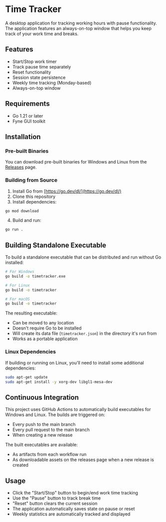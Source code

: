 # Time Tracker

A desktop application for tracking working hours with pause functionality. The application features an always-on-top window that helps you keep track of your work time and breaks.

## Features

- Start/Stop work timer
- Track pause time separately
- Reset functionality
- Session state persistence
- Weekly time tracking (Monday-based)
- Always-on-top window

## Requirements

- Go 1.21 or later
- Fyne GUI toolkit

## Installation

### Pre-built Binaries

You can download pre-built binaries for Windows and Linux from the [Releases](../../releases) page.

### Building from Source

1. Install Go from [https://go.dev/dl/](https://go.dev/dl/)
2. Clone this repository
3. Install dependencies:
```bash
go mod download
```
4. Build and run:
```bash
go run .
```

## Building Standalone Executable

To build a standalone executable that can be distributed and run without Go installed:

```bash
# For Windows
go build -o timetracker.exe

# For Linux
go build -o timetracker

# For macOS
go build -o timetracker
```

The resulting executable:
- Can be moved to any location
- Doesn't require Go to be installed
- Will create its data file (`timetracker.json`) in the directory it's run from
- Works as a portable application

### Linux Dependencies

If building or running on Linux, you'll need to install some additional dependencies:
```bash
sudo apt-get update
sudo apt-get install -y xorg-dev libgl1-mesa-dev
```

## Continuous Integration

This project uses GitHub Actions to automatically build executables for Windows and Linux. The builds are triggered on:
- Every push to the main branch
- Every pull request to the main branch
- When creating a new release

The built executables are available:
- As artifacts from each workflow run
- As downloadable assets on the releases page when a new release is created

## Usage

- Click the "Start/Stop" button to begin/end work time tracking
- Use the "Pause" button to track break time
- "Reset" button clears the current session
- The application automatically saves state on pause or reset
- Weekly statistics are automatically tracked and displayed 